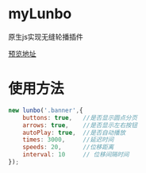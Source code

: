 # myLunbo
原生js实现无缝轮播插件

[预览地址](https://etimelee.github.io/myLunbo/index.html)

# 使用方法
```javascript
new lunbo('.banner',{
    buttons: true,   //是否显示圆点分页
    arrows: true,    //是否显示左右按钮
    autoPlay: true,  //是否自动播放
    times: 3000,     //延迟时间
    speeds: 20,      //位移距离
    interval: 10     // 位移间隔时间
});
```
